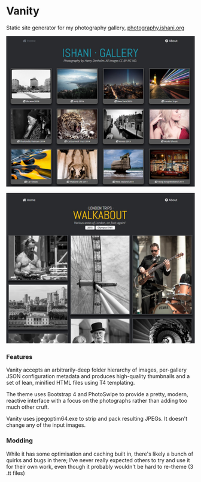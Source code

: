 # Vanity
Static site generator for my photography gallery, [photography.ishani.org](http://photography.ishani.org)

![Demo image 1](https://raw.githubusercontent.com/ishani/Vanity/master/doc/vanity_1.jpg)

![Demo image 2](https://raw.githubusercontent.com/ishani/Vanity/master/doc/vanity_2.jpg)

### Features
Vanity accepts an arbitrarily-deep folder hierarchy of images, per-gallery JSON configuration metadata and produces high-quality thumbnails and a set of lean, minified HTML files using T4 templating.

The theme uses Bootstrap 4 and PhotoSwipe to provide a pretty, modern, reactive interface with a focus on the photographs rather than adding too much other cruft.

Vanity uses jpegoptim64.exe to strip and pack resulting JPEGs. It doesn't change any of the input images.

### Modding
While it has some optimisation and caching built in, there's likely a bunch of quirks and bugs in there; I've never really expected others to try and use it for their own work, even though it probably wouldn't be hard to re-theme (3 .tt files)
